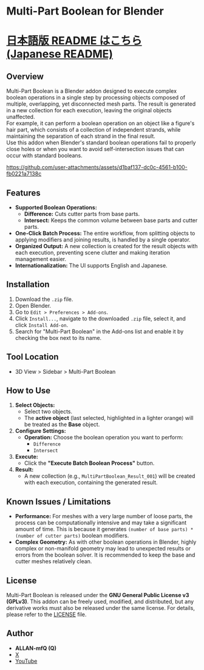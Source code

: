 # Multi-Part Boolean for Blender
# [日本語版 README はこちら (Japanese README)](README_ja.md)
## Overview

Multi-Part Boolean is a Blender addon designed to execute complex boolean operations in a single step by processing objects composed of multiple, overlapping, yet disconnected mesh parts. The result is generated in a new collection for each execution, leaving the original objects unaffected.  
For example, it can perform a boolean operation on an object like a figure's hair part, which consists of a collection of independent strands, while maintaining the separation of each strand in the final result.  
Use this addon when Blender's standard boolean operations fail to properly close holes or when you want to avoid self-intersection issues that can occur with standard booleans.




https://github.com/user-attachments/assets/d1baf137-dc0c-4561-b100-fb0221a7138c



## Features

*   **Supported Boolean Operations:**
    *   **Difference:** Cuts cutter parts from base parts.
    *   **Intersect:** Keeps the common volume between base parts and cutter parts.
*   **One-Click Batch Process:** The entire workflow, from splitting objects to applying modifiers and joining results, is handled by a single operator.
*   **Organized Output:** A new collection is created for the result objects with each execution, preventing scene clutter and making iteration management easier.
*   **Internationalization:** The UI supports English and Japanese.

## Installation

1.  Download the `.zip` file.
2.  Open Blender.
3.  Go to `Edit > Preferences > Add-ons`.
4.  Click `Install...`, navigate to the downloaded `.zip` file, select it, and click `Install Add-on`.
5.  Search for "Multi-Part Boolean" in the Add-ons list and enable it by checking the box next to its name.

## Tool Location
 *   3D View > Sidebar > Multi-Part Boolean
    
## How to Use

1.  **Select Objects:**
    *   Select two objects.
    *   The **active object** (last selected, highlighted in a lighter orange) will be treated as the **Base** object.
2.  **Configure Settings:**
    *   **Operation:** Choose the boolean operation you want to perform:
        *   `Difference`
        *   `Intersect`
3.  **Execute:**
    *   Click the **"Execute Batch Boolean Process"** button.
4.  **Result:**
    *   A new collection (e.g., `MultiPartBoolean_Result_001`) will be created with each execution, containing the generated result.

## Known Issues / Limitations

*   **Performance:** For meshes with a very large number of loose parts, the process can be computationally intensive and may take a significant amount of time. This is because it generates `(number of base parts) * (number of cutter parts)` boolean modifiers.
*   **Complex Geometry:** As with other boolean operations in Blender, highly complex or non-manifold geometry may lead to unexpected results or errors from the boolean solver. It is recommended to keep the base and cutter meshes relatively clean.

## License
Multi-Part Boolean is released under the **GNU General Public License v3 (GPLv3)**. This addon can be freely used, modified, and distributed, but any derivative works must also be released under the same license. For details, please refer to the [LICENSE](LICENSE) file.

## Author

- **ALLAN-mfQ (Q)**  
- [X](https://x.com/Qdegozaimasu)  
- [YouTube](https://www.youtube.com/channel/UCiIz3zCHwNroYE9h4h5BDew)
